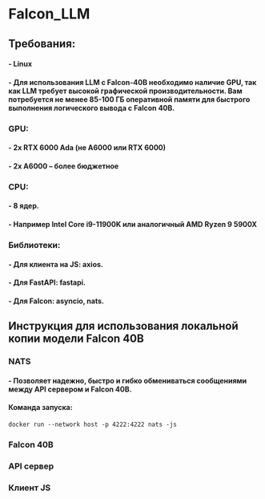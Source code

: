 # **Falcon_LLM**

## **Требования**: 
#### - Linux 
#### - Для использования LLM с Falcon-40B необходимо наличие GPU, так как LLM требует высокой графической производительности. Вам потребуется не менее 85-100 ГБ оперативной памяти для быстрого выполнения логического вывода с Falcon 40B.
### GPU:
#### - 2x RTX 6000 Ada (не A6000 или RTX 6000)
#### - 2x A6000 – более бюджетное
### CPU:
#### - 8 ядер.
#### - Например Intel Core i9-11900K или аналогичный AMD Ryzen 9 5900X

### Библиотеки:
#### - Для клиента на JS: axios.
#### - Для FastAPI: fastapi.
#### - Для Falcon: asyncio, nats.


## **Инструкция для использования локальной копии модели Falcon 40B**
### NATS
#### - Позволяет надежно, быстро и гибко обмениваться сообщениями между API сервером и Falcon 40B.
#### Команда запуска:
```
docker run --network host -p 4222:4222 nats -js
```


### Falcon 40B


### API сервер


### Клиент JS
